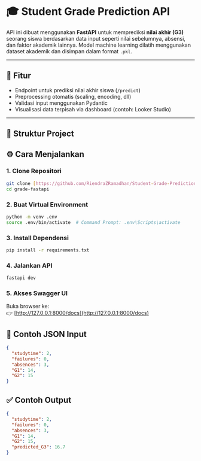 # 🎓 Student Grade Prediction API

API ini dibuat menggunakan **FastAPI** untuk memprediksi **nilai akhir (G3)** seorang siswa berdasarkan data input seperti nilai sebelumnya, absensi, dan faktor akademik lainnya. Model machine learning dilatih menggunakan dataset akademik dan disimpan dalam format `.pkl`.

---

## 🚀 Fitur

- Endpoint untuk prediksi nilai akhir siswa (`/predict`)
- Preprocessing otomatis (scaling, encoding, dll)
- Validasi input menggunakan Pydantic
- Visualisasi data terpisah via dashboard (contoh: Looker Studio)

---

## 📁 Struktur Project

## ⚙️ Cara Menjalankan

### 1. Clone Repositori

```bash
git clone [https://github.com/RiendraZRamadhan/Student-Grade-Prediction-API]
cd grade-fastapi
```

### 2. Buat Virtual Environment

```bash
python -m venv .env
source .env/bin/activate  # Command Prompt: .env\Scripts\activate
```

### 3. Install Dependensi

```bash
pip install -r requirements.txt
```

### 4. Jalankan API

```bash
fastapi dev
```

### 5. Akses Swagger UI

Buka browser ke:  
👉 [http://127.0.0.1:8000/docs](http://127.0.0.1:8000/docs)

## 🧪 Contoh JSON Input

```json
{
  "studytime": 2,
  "failures": 0,
  "absences": 3,
  "G1": 14,
  "G2": 15
}
```

## ✅ Contoh Output

```json
{
  "studytime": 2,
  "failures": 0,
  "absences": 3,
  "G1": 14,
  "G2": 15,
  "predicted_G3": 16.7
}

```
